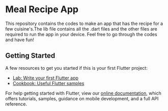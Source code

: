 # Meal Recipe App

This repository contains the codes to make an app that has the recipe for a few cuisine's.The lib file contains all the .dart files and the other files are required to run the app in your device.
Feel free to go through the codes and have fun!

## Getting Started



A few resources to get you started if this is your first Flutter project:

- [Lab: Write your first Flutter app](https://flutter.dev/docs/get-started/codelab)
- [Cookbook: Useful Flutter samples](https://flutter.dev/docs/cookbook)

For help getting started with Flutter, view our
[online documentation](https://flutter.dev/docs), which offers tutorials,
samples, guidance on mobile development, and a full API reference.
